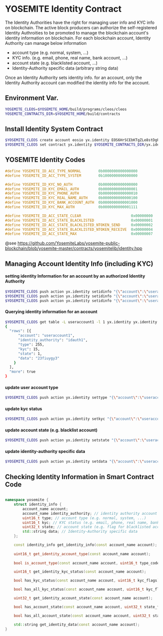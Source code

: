 YOSEMITE Identity Contract
===

The Identity Authorities have the right for managing user info and KYC info on blockchain.
The active block producers can authorize the self-registered Identity Authroities to be promoted to manage the blockchain account's identity information on blockchain.
For each blockchain account, Identity Authority can manage below information

* account type (e.g. normal, system, ...)
* KYC info. (e.g. email, phone, real name, bank account, ...)
* account state (e.g. blacklisted account, ...)
* Identity-Authority specific data (arbitrary string data)

Once an Identity Authority sets identity info. for an account, only the Identity Authority account can modified the identity info for the account.


Environment Var.
---

```bash
YOSEMITE_CLEOS=$YOSEMITE_HOME/build/programs/cleos/cleos
YOSEMITE_CONTRACTS_DIR=$YOSEMITE_HOME/build/contracts
```

Install Identity System Contract
---
```bash
$YOSEMITE_CLEOS create account eosio yx.identity EOS6HrSCEbKTgZLe8stDgFB3Pip2tKtBxTPuffuoynnZnfUxHS3x9
$YOSEMITE_CLEOS set contract yx.identity $YOSEMITE_CONTRACTS_DIR/yx.identity/ -p yx.identity@active
```

YOSEMITE Identity Codes
---

```c
#define YOSEMITE_ID_ACC_TYPE_NORMAL        0b0000000000000000
#define YOSEMITE_ID_ACC_TYPE_SYSTEM        0b1000000000000000

#define YOSEMITE_ID_KYC_NO_AUTH            0b0000000000000000
#define YOSEMITE_ID_KYC_EMAIL_AUTH         0b0000000000000001
#define YOSEMITE_ID_KYC_PHONE_AUTH         0b0000000000000010
#define YOSEMITE_ID_KYC_REAL_NAME_AUTH     0b0000000000000100
#define YOSEMITE_ID_KYC_BANK_ACCOUNT_AUTH  0b0000000000001000
#define YOSEMITE_ID_KYC_MAX_AUTH           0b0000000000001111

#define YOSEMITE_ID_ACC_STATE_CLEAR                       0x00000000
#define YOSEMITE_ID_ACC_STATE_BLACKLISTED                 0x00000001
#define YOSEMITE_ID_ACC_STATE_BLACKLISTED_NTOKEN_SEND     0x00000002
#define YOSEMITE_ID_ACC_STATE_BLACKLISTED_NTOKEN_RECEIVE  0x00000004
#define YOSEMITE_ID_ACC_STATE_MAX                         0x00000007
```
@see https://github.com/YosemiteLabs/yosemite-public-blockchain/blob/yosemite-master/contracts/yosemitelib/identity.hpp

Managing Account Identity Info (including KYC)
---

#### setting identity Information for an account by an authorized Identity Authority

```bash
$YOSEMITE_CLEOS push action yx.identity setidinfo "{\"account\":\"useraccount1\", \"identity_authority\":\"idauth1\", \"type\":$(echo 'ibase=2; 0' | bc), \"kyc\":$(echo 'ibase=2; 0111' | bc), \"state\":$(echo 'ibase=2; 0' | bc), \"data\":\"\"}" -p idauth1@active
$YOSEMITE_CLEOS push action yx.identity setidinfo "{\"account\":\"useraccount2\", \"identity_authority\":\"idauth1\", \"type\":$(echo 'ibase=2; 0' | bc), \"kyc\":$(echo 'ibase=2; 1111' | bc), \"state\":$(echo 'ibase=2; 0' | bc), \"data\":\"23uyiuye\"}" -p idauth1@active
$YOSEMITE_CLEOS push action yx.identity setidinfo "{\"account\":\"useraccount3\", \"identity_authority\":\"idauth1\", \"type\":$(echo 'ibase=2; 0' | bc), \"kyc\":$(echo 'ibase=2; 1111' | bc), \"state\":$(echo 'ibase=2; 0' | bc), \"data\":\"vewv23r3\"}" -p idauth1@active
```

#### Querying identity information for an account

```bash
$YOSEMITE_CLEOS get table -L useraccount1 -l 1 yx.identity yx.identity identity
{
  "rows": [{
      "account": "useraccount1",
      "identity_authority": "idauth1",
      "type": 255,
      "kyc": 15,
      "state": 1,
      "data": "23fiuygy3"
    }
  ],
  "more": true
}
```


#### update user account type

```bash
$YOSEMITE_CLEOS push action yx.identity settype "{\"account\":\"useraccount1\", \"type\":$(echo 'ibase=2; 11111111' | bc)}" -p idauth1@active
```

#### update kyc status

```bash
$YOSEMITE_CLEOS push action yx.identity setkyc "{\"account\":\"useraccount1\", \"kyc\":$(echo 'ibase=2; 1111' | bc)}" -p idauth1@active
```

#### update account state (e.g. blacklist account)

```bash
$YOSEMITE_CLEOS push action yx.identity setstate "{\"account\":\"useraccount1\", \"state\":$(echo 'ibase=2; 0001' | bc)}" -p idauth1@active
```

#### update identity-authority specific data

```bash
$YOSEMITE_CLEOS push action yx.identity setdata "{\"account\":\"useraccount1\", \"data\":\"23fiuygy3\"}" -p idauth1@active
```

Checking Identity Information in Smart Contract Code
---

```cpp

namespace yosemite {
    struct identity_info {
        account_name account;
        account_name identity_authority; // identity authority account managing the identity info. of this 'account'
        uint16_t type; // account type (e.g. normal, system, ...)
        uint16_t kyc; // KYC status (e.g. email, phone, real name, bank account, ...)
        uint32_t state; // account state (e.g. flag for blacklisted account, Identity-Authority specific flags, ...)
        std::string data; // Identity-Authority specific data
    };

    const identity_info get_identity_info(const account_name account);
    
    uint16_t get_identity_account_type(const account_name account);
    
    bool is_account_type(const account_name account, uint16_t type_code);

    uint16_t get_identity_kyc_status(const account_name account);

    bool has_kyc_status(const account_name account, uint16_t kyc_flags);

    bool has_all_kyc_status(const account_name account, uint16_t kyc_flags);

    uint32_t get_identity_account_state(const account_name account);

    bool has_account_state(const account_name account, uint32_t state_flag);

    bool has_all_account_state(const account_name account, uint32_t state_flags);

    std::string get_identity_data(const account_name account);
}    
```

